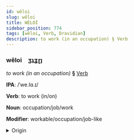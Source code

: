 ```yaml
---
id: wêloi
slug: wêloi
title: WÊLOİ
sidebar_position: 774
tags: [wêloi, Verb, Dravidian]
description: to work (in an occupation) § Verb
---
```


### wêloi&emsp;<span kind="abugida">ʒʇʓɽȷ</span>

*to work (in an occupation)* **§** [Verb](../../tags/Verb)

**IPA**: /ˈwe.lɑ.ɪ/

**Verb**: to work (in/on)

**Noun**: occupation/job/work

**Modifier**: workable/occupation/job-like

<details>
    <summary>Origin</summary>
    Tamil வேலை vēlai /ʋeːlaɪ̯/<br/>
    <em>Dravidian Language Family</em>
</details>